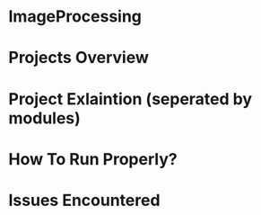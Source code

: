 # ImageProcessing

# Projects Overview

# Project Exlaintion (seperated by modules)

# How To Run Properly?

# Issues Encountered
